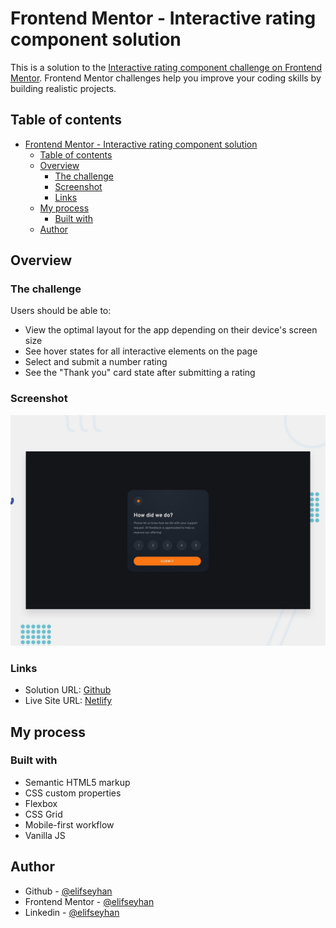 # Frontend Mentor - Interactive rating component solution

This is a solution to the [Interactive rating component challenge on Frontend Mentor](https://www.frontendmentor.io/challenges/interactive-rating-component-koxpeBUmI). Frontend Mentor challenges help you improve your coding skills by building realistic projects. 

## Table of contents

- [Frontend Mentor - Interactive rating component solution](#frontend-mentor---interactive-rating-component-solution)
  - [Table of contents](#table-of-contents)
  - [Overview](#overview)
    - [The challenge](#the-challenge)
    - [Screenshot](#screenshot)
    - [Links](#links)
  - [My process](#my-process)
    - [Built with](#built-with)
  - [Author](#author)

## Overview

### The challenge

Users should be able to:

- View the optimal layout for the app depending on their device's screen size
- See hover states for all interactive elements on the page
- Select and submit a number rating
- See the "Thank you" card state after submitting a rating

### Screenshot

![](./design/desktop-preview.jpg)

### Links

- Solution URL: [Github](https://github.com/elifseyhan/interactive-rating-component-solution)
- Live Site URL: [Netlify](https://gregarious-pudding-0e5d6f.netlify.app)

## My process

### Built with

- Semantic HTML5 markup
- CSS custom properties
- Flexbox
- CSS Grid
- Mobile-first workflow
- Vanilla JS

## Author

-   Github - [@elifseyhan](https://github.com/elifseyhan)
-   Frontend Mentor - [@elifseyhan](https://www.frontendmentor.io/profile/elifseyhan)
-   Linkedin - [@elifseyhan](https://www.linkedin.com/in/elifseyhan/)
